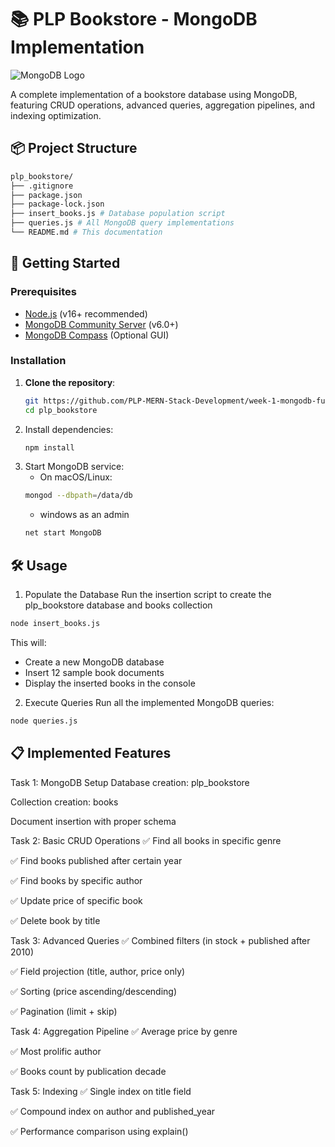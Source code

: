# 📚 PLP Bookstore - MongoDB Implementation

![MongoDB Logo](https://webassets.mongodb.com/_com_assets/cms/mongodb_logo1-76twgcu2dm.png)

A complete implementation of a bookstore database using MongoDB, featuring CRUD operations, advanced queries, aggregation pipelines, and indexing optimization.

## 📦 Project Structure
```bash
plp_bookstore/
├── .gitignore
├── package.json
├── package-lock.json
├── insert_books.js # Database population script
├── queries.js # All MongoDB query implementations
└── README.md # This documentation
```

## 🚀 Getting Started

### Prerequisites

- [Node.js](https://nodejs.org/) (v16+ recommended)
- [MongoDB Community Server](https://www.mongodb.com/try/download/community) (v6.0+)
- [MongoDB Compass](https://www.mongodb.com/try/download/compass) (Optional GUI)

### Installation

1. **Clone the repository**:
   ```bash
   git https://github.com/PLP-MERN-Stack-Development/week-1-mongodb-fundamentals-assignment-bethwel3001
   cd plp_bookstore
   ```
2. Install dependencies:
   ```bash
   npm install
   ```
3. Start MongoDB service:
   - On macOS/Linux:
   ```bash
   mongod --dbpath=/data/db
   ```
   - windows as an admin
   ```bash
   net start MongoDB
   ```
## 🛠️ Usage
1. Populate the Database
Run the insertion script to create the plp_bookstore database and books collection
```bash
node insert_books.js
```
This will:
- Create a new MongoDB database
- Insert 12 sample book documents
- Display the inserted books in the console

2. Execute Queries
Run all the implemented MongoDB queries:
```bash
node queries.js
```
## 📋 Implemented Features
Task 1: MongoDB Setup
Database creation: plp_bookstore

Collection creation: books

Document insertion with proper schema

Task 2: Basic CRUD Operations
✅ Find all books in specific genre

✅ Find books published after certain year

✅ Find books by specific author

✅ Update price of specific book

✅ Delete book by title

Task 3: Advanced Queries
✅ Combined filters (in stock + published after 2010)

✅ Field projection (title, author, price only)

✅ Sorting (price ascending/descending)

✅ Pagination (limit + skip)

Task 4: Aggregation Pipeline
✅ Average price by genre

✅ Most prolific author

✅ Books count by publication decade

Task 5: Indexing
✅ Single index on title field

✅ Compound index on author and published_year

✅ Performance comparison using explain()

